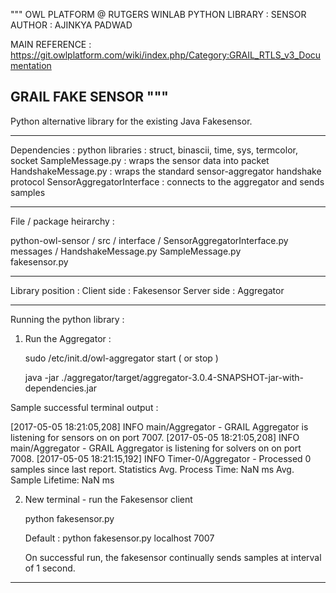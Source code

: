 """
OWL PLATFORM @ RUTGERS WINLAB
PYTHON LIBRARY : SENSOR
AUTHOR : AJINKYA PADWAD

MAIN REFERENCE : https://git.owlplatform.com/wiki/index.php/Category:GRAIL_RTLS_v3_Documentation

GRAIL FAKE SENSOR
"""
-----------------------------------------------------------------

Python alternative library for the existing Java Fakesensor. 

-----------------------------------------------------------------
Dependencies :
	python libraries : struct, binascii, time, sys, termcolor, socket
	SampleMessage.py  :  wraps the sensor data into packet
	HandshakeMessage.py : wraps the standard sensor-aggregator handshake protocol
	SensorAggregatorInterface : connects to the aggregator and sends samples

-----------------------------------------------------------------

File / package heirarchy :

python-owl-sensor /
	src /
		interface /
			SensorAggregatorInterface.py
		messages /
			HandshakeMessage.py
			SampleMessage.py	
		fakesensor.py

-----------------------------------------------------------------

Library position :
	Client side : Fakesensor
	Server side : Aggregator

-----------------------------------------------------------------

Running the python library :

1. Run the Aggregator :

	sudo /etc/init.d/owl-aggregator start ( or stop )

	java -jar ./aggregator/target/aggregator-3.0.4-SNAPSHOT-jar-with-dependencies.jar 
	
Sample successful terminal output :

[2017-05-05 18:21:05,208] INFO  main/Aggregator - GRAIL Aggregator is listening for sensors on on port 7007.
[2017-05-05 18:21:05,208] INFO  main/Aggregator - GRAIL Aggregator is listening for solvers on on port 7008.
[2017-05-05 18:21:15,192] INFO  Timer-0/Aggregator - Processed 0 samples since last report.
Statistics
	Avg. Process Time: NaN ms
	Avg. Sample Lifetime: NaN ms

2. New terminal - run the Fakesensor client
	
	python fakesensor.py <hostname> <port-number>

	Default :	python fakesensor.py localhost 7007

	On successful run, the fakesensor continually sends samples at interval of 1 second.

-----------------------------------------------------------------





		
	

